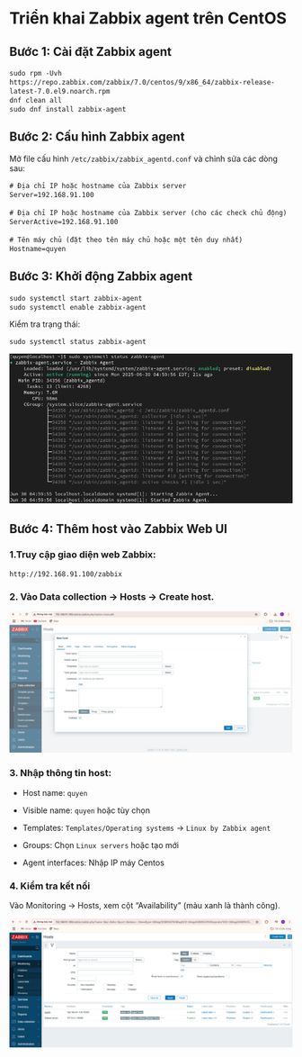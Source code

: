 # Triển khai Zabbix agent trên CentOS

## Bước 1: Cài đặt Zabbix agent

    sudo rpm -Uvh https://repo.zabbix.com/zabbix/7.0/centos/9/x86_64/zabbix-release-latest-7.0.el9.noarch.rpm
    dnf clean all
    sudo dnf install zabbix-agent

## Bước 2: Cấu hình Zabbix agent

Mở file cấu hình `/etc/zabbix/zabbix_agentd.conf` và chỉnh sửa các dòng sau:

    # Địa chỉ IP hoặc hostname của Zabbix server
    Server=192.168.91.100

    # Địa chỉ IP hoặc hostname của Zabbix server (cho các check chủ động)
    ServerActive=192.168.91.100

    # Tên máy chủ (đặt theo tên máy chủ hoặc một tên duy nhất)
    Hostname=quyen

## Bước 3: Khởi động Zabbix agent

    sudo systemctl start zabbix-agent
    sudo systemctl enable zabbix-agent

Kiểm tra trạng thái:

    sudo systemctl status zabbix-agent

![ảnh 8](/QuyenNV/13.Zabbix/images/anh8.png)

## Bước 4: Thêm host vào Zabbix Web UI

### 1.Truy cập giao diện web Zabbix:

    http://192.168.91.100/zabbix

### 2. Vào Data collection -> Hosts -> Create host.

![ảnh 9](/QuyenNV/13.Zabbix/images/anh9.png)

### 3. Nhập thông tin host:

- Host name: `quyen`

- Visible name: `quyen` hoặc tùy chọn

- Templates: `Templates/Operating systems` -> `Linux by Zabbix agent`

- Groups: Chọn `Linux servers` hoặc tạo mới

- Agent interfaces: Nhập IP máy Centos

### 4. Kiểm tra kết nối

Vào Monitoring -> Hosts, xem cột “Availability” (màu xanh là thành công).

![ảnh 10](/QuyenNV/13.Zabbix/images/anh10.png)